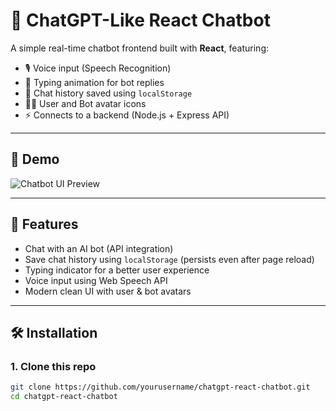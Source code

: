 # 🤖 ChatGPT-Like React Chatbot

A simple real-time chatbot frontend built with **React**, featuring:

- 🎙 Voice input (Speech Recognition)
- 💬 Typing animation for bot replies
- 🧠 Chat history saved using `localStorage`
- 👨‍💻 User and Bot avatar icons
- ⚡ Connects to a backend (Node.js + Express API)

---

## 📸 Demo

![Chatbot UI Preview](https://drive.google.com/file/d/1D1AUiseIQJXHvuizFnJReeL9YuOipVcO/view?usp=sharing)

---

## 🚀 Features

- Chat with an AI bot (API integration)
- Save chat history using `localStorage` (persists even after page reload)
- Typing indicator for a better user experience
- Voice input using Web Speech API
- Modern clean UI with user & bot avatars

---

## 🛠️ Installation

### 1. Clone this repo

```bash
git clone https://github.com/yourusername/chatgpt-react-chatbot.git
cd chatgpt-react-chatbot
